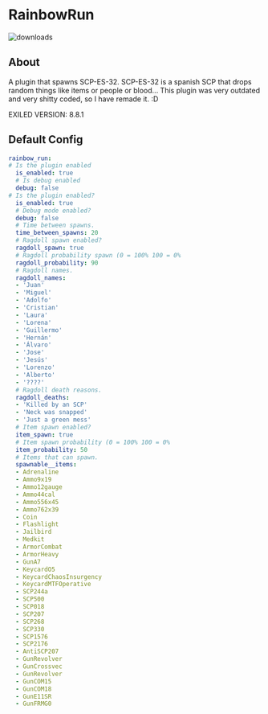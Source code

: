# RainbowRun

![downloads](https://img.shields.io/github/downloads/SrSisco/SCP-ES-32/total?style=for-the-badge)

## About
A plugin that spawns SCP-ES-32. 
SCP-ES-32 is a spanish SCP that drops random things like items or people or blood... 
This plugin was very outdated and very shitty coded, so I have remade it.
:D

EXILED VERSION: 8.8.1

## Default Config
```yaml
rainbow_run:
# Is the plugin enabled
  is_enabled: true
  # Is debug enabled
  debug: false
# Is the plugin enabled?
  is_enabled: true
  # Debug mode enabled?
  debug: false
  # Time between spawns.
  time_between_spawns: 20
  # Ragdoll spawn enabled?
  ragdoll_spawn: true
  # Ragdoll probability spawn (0 = 100% 100 = 0%
  ragdoll_probability: 90
  # Ragdoll names.
  ragdoll_names:
  - 'Juan'
  - 'Miguel'
  - 'Adolfo'
  - 'Cristian'
  - 'Laura'
  - 'Lorena'
  - 'Guillermo'
  - 'Hernán'
  - 'Álvaro'
  - 'Jose'
  - 'Jesús'
  - 'Lorenzo'
  - 'Alberto'
  - '????'
  # Ragdoll death reasons.
  ragdoll_deaths:
  - 'Killed by an SCP'
  - 'Neck was snapped'
  - 'Just a green mess'
  # Item spawn enabled?
  item_spawn: true
  # Item spawn probability (0 = 100% 100 = 0%
  item_probability: 50
  # Items that can spawn.
  spawnable__items:
  - Adrenaline
  - Ammo9x19
  - Ammo12gauge
  - Ammo44cal
  - Ammo556x45
  - Ammo762x39
  - Coin
  - Flashlight
  - Jailbird
  - Medkit
  - ArmorCombat
  - ArmorHeavy
  - GunA7
  - KeycardO5
  - KeycardChaosInsurgency
  - KeycardMTFOperative
  - SCP244a
  - SCP500
  - SCP018
  - SCP207
  - SCP268
  - SCP330
  - SCP1576
  - SCP2176
  - AntiSCP207
  - GunRevolver
  - GunCrossvec
  - GunRevolver
  - GunCOM15
  - GunCOM18
  - GunE11SR
  - GunFRMG0

```
